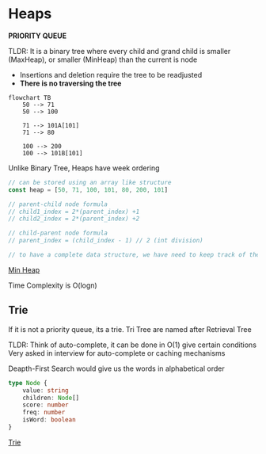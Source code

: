 # Heaps

**PRIORITY QUEUE**

TLDR: It is a binary tree where every child and grand child is smaller (MaxHeap), or smaller (MinHeap) than the current is node

- Insertions and deletion require the tree to be readjusted
- **There is no traversing the tree**


```mermaid
flowchart TB
    50 --> 71
    50 --> 100

    71 --> 101A[101]
    71 --> 80

    100 --> 200
    100 --> 101B[101]

```
Unlike Binary Tree, Heaps have week ordering

```js
// can be stored using an array like structure
const heap = [50, 71, 100, 101, 80, 200, 101]

// parent-child node formula
// child1_index = 2*(parent_index) +1
// child2_index = 2*(parent_index) +2

// child-parent node formula
// parent_index = (child_index - 1) // 2 (int division)

// to have a complete data structure, we have need to keep track of the length
```

[Min Heap](./kata-machine/src/day1/MinHeap.ts)

Time Complexity is O(logn)


## Trie

If it is not a priority queue, its a trie.
Tri Tree are named after Retrieval Tree

TLDR: Think of auto-complete, it can be done in O(1) give certain conditions
Very asked in interview for auto-complete or caching mechanisms

Deapth-First Search would give us the words in alphabetical order

```ts
type Node {
    value: string
    children: Node[]
    score: number
    freq: number
    isWord: boolean
}
```

[Trie](./kata-machine/src/day1/Trie.ts)

